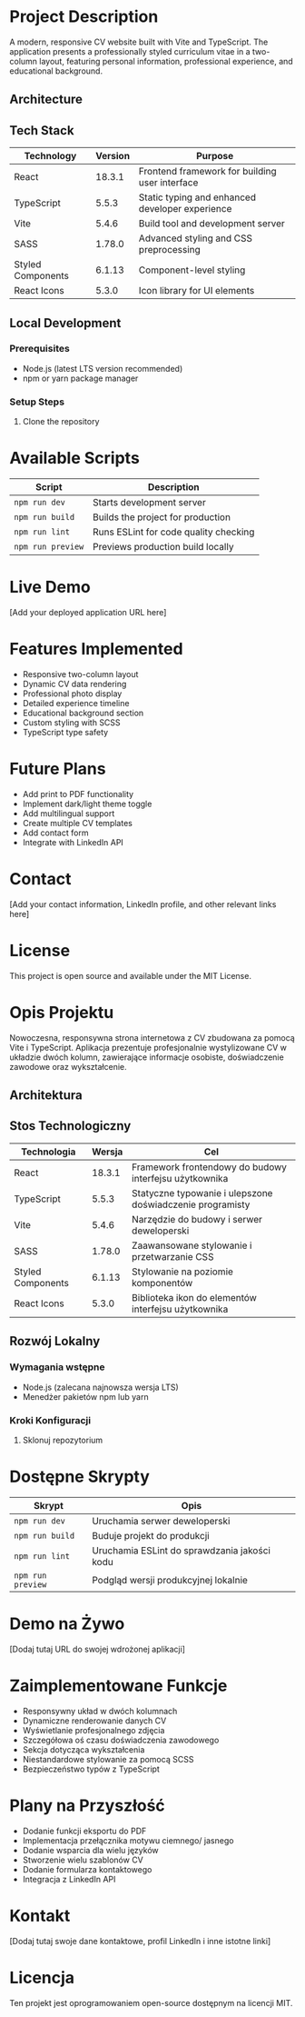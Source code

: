 # Project Description

A modern, responsive CV website built with Vite and TypeScript. The application presents a professionally styled curriculum vitae in a two-column layout, featuring personal information, professional experience, and educational background.

## Architecture

## Tech Stack

| Technology          | Version  | Purpose                                                              |
|---------------------|----------|----------------------------------------------------------------------|
| React               | 18.3.1   | Frontend framework for building user interface                       |
| TypeScript          | 5.5.3    | Static typing and enhanced developer experience                       |
| Vite                | 5.4.6    | Build tool and development server                                     |
| SASS                | 1.78.0   | Advanced styling and CSS preprocessing                                |
| Styled Components   | 6.1.13   | Component-level styling                                              |
| React Icons         | 5.3.0    | Icon library for UI elements                                          |

## Local Development

### Prerequisites

- Node.js (latest LTS version recommended)
- npm or yarn package manager

### Setup Steps

1. Clone the repository

# Available Scripts

| Script             | Description                                      |
|--------------------|--------------------------------------------------|
| `npm run dev`      | Starts development server                       |
| `npm run build`    | Builds the project for production               |
| `npm run lint`     | Runs ESLint for code quality checking           |
| `npm run preview`  | Previews production build locally               |

# Live Demo
[Add your deployed application URL here]

# Features Implemented
- Responsive two-column layout
- Dynamic CV data rendering
- Professional photo display
- Detailed experience timeline
- Educational background section
- Custom styling with SCSS
- TypeScript type safety

# Future Plans
- Add print to PDF functionality
- Implement dark/light theme toggle
- Add multilingual support
- Create multiple CV templates
- Add contact form
- Integrate with LinkedIn API

# Contact
[Add your contact information, LinkedIn profile, and other relevant links here]

# License
This project is open source and available under the MIT License.


# Opis Projektu

Nowoczesna, responsywna strona internetowa z CV zbudowana za pomocą Vite i TypeScript. Aplikacja prezentuje profesjonalnie wystylizowane CV w układzie dwóch kolumn, zawierające informacje osobiste, doświadczenie zawodowe oraz wykształcenie.

## Architektura

## Stos Technologiczny

| Technologia         | Wersja   | Cel                                                                  |
|---------------------|----------|----------------------------------------------------------------------|
| React               | 18.3.1   | Framework frontendowy do budowy interfejsu użytkownika                |
| TypeScript          | 5.5.3    | Statyczne typowanie i ulepszone doświadczenie programisty             |
| Vite                | 5.4.6    | Narzędzie do budowy i serwer deweloperski                              |
| SASS                | 1.78.0   | Zaawansowane stylowanie i przetwarzanie CSS                            |
| Styled Components   | 6.1.13   | Stylowanie na poziomie komponentów                                    |
| React Icons         | 5.3.0    | Biblioteka ikon do elementów interfejsu użytkownika                    |

## Rozwój Lokalny

### Wymagania wstępne

- Node.js (zalecana najnowsza wersja LTS)
- Menedżer pakietów npm lub yarn

### Kroki Konfiguracji

1. Sklonuj repozytorium

# Dostępne Skrypty

| Skrypt             | Opis                                          |
|--------------------|------------------------------------------------|
| `npm run dev`      | Uruchamia serwer deweloperski                 |
| `npm run build`    | Buduje projekt do produkcji                  |
| `npm run lint`     | Uruchamia ESLint do sprawdzania jakości kodu |
| `npm run preview`  | Podgląd wersji produkcyjnej lokalnie          |

# Demo na Żywo
[Dodaj tutaj URL do swojej wdrożonej aplikacji]

# Zaimplementowane Funkcje
- Responsywny układ w dwóch kolumnach
- Dynamiczne renderowanie danych CV
- Wyświetlanie profesjonalnego zdjęcia
- Szczegółowa oś czasu doświadczenia zawodowego
- Sekcja dotycząca wykształcenia
- Niestandardowe stylowanie za pomocą SCSS
- Bezpieczeństwo typów z TypeScript

# Plany na Przyszłość
- Dodanie funkcji eksportu do PDF
- Implementacja przełącznika motywu ciemnego/ jasnego
- Dodanie wsparcia dla wielu języków
- Stworzenie wielu szablonów CV
- Dodanie formularza kontaktowego
- Integracja z LinkedIn API

# Kontakt
[Dodaj tutaj swoje dane kontaktowe, profil LinkedIn i inne istotne linki]

# Licencja
Ten projekt jest oprogramowaniem open-source dostępnym na licencji MIT.
